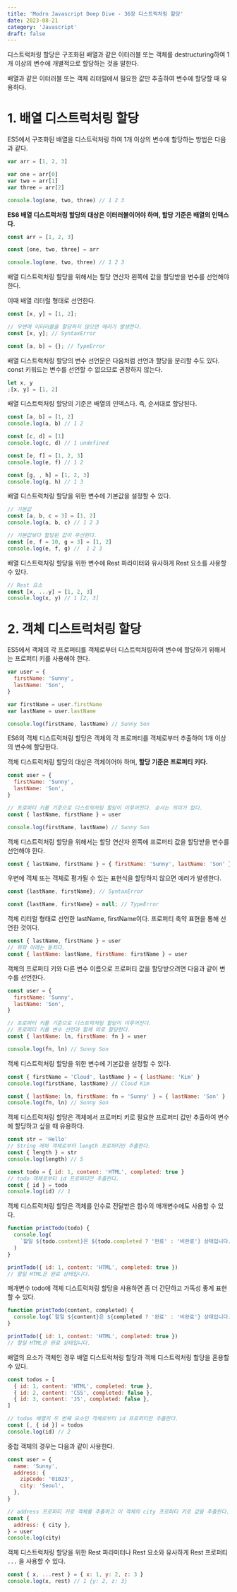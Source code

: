 ```yaml
---
title: 'Modrn Javascript Deep Dive - 36장 디스트럭처링 할당'
date: 2023-08-21
category: 'Javascript'
draft: false
---
```


디스트럭처링 할당은 구조화된 배열과 같은 이터러블 또는 객체를 destructuring하여 1개 이상의 변수에 개별적으로 할당하는 것을 말한다.

배열과 같은 이터러블 또는 객체 리터럴에서 필요한 값만 추출하여 변수에 할당할 때 유용하다.

# 1. 배열 디스트럭처링 할당

ES5에서 구조화된 배열을 디스트럭처링 하여 1개 이상의 변수에 할당하는 방법은 다음과 같다.

```jsx
var arr = [1, 2, 3]

var one = arr[0]
var two = arr[1]
var three = arr[2]

console.log(one, two, three) // 1 2 3
```

**ES6 배열 디스트럭처링 할당의 대상은 이터러블이어야 하며, 할당 기준은 배열의 인덱스다.**

```jsx
const arr = [1, 2, 3]

const [one, two, three] = arr

console.log(one, two, three) // 1 2 3
```

배열 디스트럭처링 할당을 위해서는 할당 연산자 왼쪽에 값을 할당받을 변수를 선언해야 한다.

이때 배열 리터럴 형태로 선언한다.

```jsx
const [x, y] = [1, 2];

// 우변에 이터러블을 할당하지 않으면 에러가 발생한다.
const [x, y]; // SyntaxError

const [a, b] = {}; // TypeError
```

배열 디스트럭처링 할당의 변수 선언문은 다음처럼 선언과 할당을 분리할 수도 있다. const 키워드는 변수를 선언할 수 없으므로 권장하지 않는다.

```jsx
let x, y
;[x, y] = [1, 2]
```

배열 디스트럭처링 할당의 기준은 배열의 인덱스다. 즉, 순서대로 할당된다.

```jsx
const [a, b] = [1, 2]
console.log(a, b) // 1 2

const [c, d] = [1]
console.log(c, d) // 1 undefined

const [e, f] = [1, 2, 3]
console.log(e, f) // 1 2

const [g, , h] = [1, 2, 3]
console.log(g, h) // 1 3
```

배열 디스트럭처링 할당을 위한 변수에 기본값을 설정할 수 있다.

```jsx
// 기본값
const [a, b, c = 3] = [1, 2]
console.log(a, b, c) // 1 2 3

// 기본값보다 할당된 값이 우선한다.
const [e, f = 10, g = 3] = [1, 2]
console.log(e, f, g) //  1 2 3
```

배열 디스트럭처링 할당을 위한 변수에 Rest 파라미터와 유사하게 Rest 요소를 사용할 수 있다.

```jsx
// Rest 요소
const [x, ...y] = [1, 2, 3]
console.log(x, y) // 1 [2, 3]
```

# 2. 객체 디스트럭처링 할당

ES5에서 객체의 각 프로퍼티를 객체로부터 디스트럭처링하여 변수에 할당하기 위해서는 프로퍼티 키를 사용해야 한다.

```jsx
var user = {
  firstName: 'Sunny',
  lastName: 'Son',
}

var firstName = user.firstName
var lastName = user.lastName

console.log(firstName, lastName) // Sunny Son
```

ES6의 객체 디스트럭처링 할당은 객체의 각 프로퍼티를 객체로부터 추출하여 1개 이상의 변수에 할당한다.

객체 디스트럭처링 할당의 대상은 객체이어야 하며, **할당 기준은 프로퍼티 키다.**

```jsx
const user = {
  firstName: 'Sunny',
  lastName: 'Son',
}

// 프로퍼티 키를 기준으로 디스트럭처링 할당이 이루어진다. 순서는 의미가 없다.
const { lastName, firstName } = user

console.log(firstName, lastName) // Sunny Son
```

객체 디스트럭처링 할당을 위해서는 할당 연산자 왼쪽에 프로퍼티 값을 할당받을 변수를 선언해야 한다.

```jsx
const { lastName, firstName } = { firstName: 'Sunny', lastName: 'Son' }
```

우변에 객체 또는 객체로 평가될 수 있는 표현식을 할당하지 않으면 에러가 발생한다.

```jsx
const {lastName, firstName}; // SyntaxError

const {lastName, firstName} = null; // TypeError
```

객체 리터럴 형태로 선언한 lastName, firstName이다. 프로퍼티 축약 표현을 통해 선언한 것이다.

```jsx
const { lastName, firstName } = user
// 위와 아래는 동치다.
const { lastName: lastName, firstName: firstName } = user
```

객체의 프로퍼티 키와 다른 변수 이름으로 프로퍼티 값을 할당받으려면 다음과 같이 변수를 선언한다.

```jsx
const user = {
  firstName: 'Sunny',
  lastName: 'Son',
}

// 프로퍼티 키를 기준으로 디스트럭처링 할당이 이루어진다.
// 프로퍼티 키를 변수 선언과 함께 따로 할당한다.
const { lastName: ln, firstName: fn } = user

console.log(fn, ln) // Sunny Son
```

객체 디스트럭처링 할당을 위한 변수에 기본값을 설정할 수 있다.

```jsx
const { firstName = 'Cloud', lastName } = { lastName: 'Kim' }
console.log(firstName, lastName) // Cloud Kim

const { lastName: ln, firstName: fn = 'Sunny' } = { lastName: 'Son' }
console.log(fn, ln) // Sunny Son
```

객체 디스트럭처링 할당은 객체에서 프로퍼티 키로 필요한 프로퍼티 값만 추출하여 변수에 할당하고 싶을 때 유용하다.

```jsx
const str = 'Hello'
// String 래퍼 객체로부터 length 프로퍼티만 추출한다.
const { length } = str
console.log(length) // 5

const todo = { id: 1, content: 'HTML', completed: true }
// todo 객체로부터 id 프로퍼티만 추출한다.
const { id } = todo
console.log(id) // 1
```

객체 디스트럭처링 할당은 객체를 인수로 전달받은 함수의 매개변수에도 사용할 수 있다.

```jsx
function printTodo(todo) {
  console.log(
    `할일 ${todo.content}은 ${todo.completed ? '완료' : '비완료'} 상태입니다.`
  )
}

printTodo({ id: 1, content: 'HTML', completed: true })
// 할일 HTML은 완료 상태입니다.
```

매개변수 todo에 객체 디스트럭처링 할당을 사용하면 좀 더 간단하고 가독성 좋게 표현할 수 있다.

```jsx
function printTodo(content, completed) {
  console.log(`할일 ${content}은 ${completed ? '완료' : '비완료'} 상태입니다.`)
}

printTodo({ id: 1, content: 'HTML', completed: true })
// 할일 HTML은 완료 상태입니다.
```

배열의 요소가 객체인 경우 배열 디스트럭처링 할당과 객체 디스트럭처링 할당을 혼용할 수 있다.

```jsx
const todos = [
  { id: 1, content: 'HTML', completed: true },
  { id: 2, content: 'CSS', completed: false },
  { id: 3, content: 'JS', completed: false },
]

// todos 배열의 두 번째 요소인 객체로부터 id 프로퍼티만 추출한다.
const [, { id }] = todos
console.log(id) // 2
```

중첩 객체의 경우는 다음과 같이 사용한다.

```jsx
const user = {
  name: 'Sunny',
  address: {
    zipCode: '01023',
    city: 'Seoul',
  },
}

// address 프로퍼티 키로 객체를 추출하고 이 객체의 city 프로퍼티 키로 값을 추출한다.
const {
  address: { city },
} = user
console.log(city)
```

객체 디스트럭처링 할당을 위한 Rest 파라미터나 Rest 요소와 유사하게 Rest 프로퍼티 `...` 을 사용할 수 있다.

```jsx
const { x, ...rest } = { x: 1, y: 2, z: 3 }
console.log(x, rest) // 1 {y: 2, z: 3}
```
